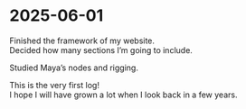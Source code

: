 # 2025-06-01

Finished the framework of my website.  
Decided how many sections I’m going to include.

Studied Maya’s nodes and rigging.

This is the very first log!  
I hope I will have grown a lot when I look back in a few years.